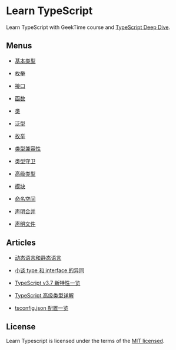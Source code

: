 # Learn TypeScript

Learn TypeScript with GeekTime course and [TypeScript Deep Dive](https://basarat.gitbooks.io/typescript/content/).

## Menus

- [基本类型](./src/BasicTypes)

- [枚举](./src/Enums)

- [接口](./src/Interfaces)

- [函数](./src/Functions)

- [类](./src/Classes)

- [泛型](./src/Generics)

- [枚举](./src/Enums)

- [类型兼容性](./src/TypeCompatibility)

- [类型守卫](./src/TypeGuards)

- [高级类型](./src/AdvancedTypes)

- [模块](./src/Modules)

- [命名空间](./src/Namespaces)

- [声明合并](./src/DeclarationMerging)

- [声明文件](./src/DeclarationFiles)

## Articles

- [动态语言和静态语言](./docs/concept.md)

- [小谈 type 和 interface 的异同](./docs/typeAndInterface.md)

- [TypeScript v3.7 新特性一览](./docs/v3.7.md)

- [TypeScript 高级类型详解](./docs/advancedType.md)

- [tsconfig.json 配置一览](./docs/tsconfig.md)

## License

Learn Typescript is licensed under the terms of the [MIT licensed](https://opensource.org/licenses/MIT).
